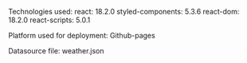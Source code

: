 Technologies used:
react: 18.2.0
styled-components: 5.3.6
react-dom: 18.2.0
react-scripts: 5.0.1

Platform used for deployment:
Github-pages

Datasource file: weather.json